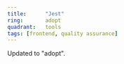 ```yaml
---
title:      "Jest"
ring:       adopt
quadrant:   tools
tags: [frontend, quality assurance]
---
```


Updated to "adopt".
